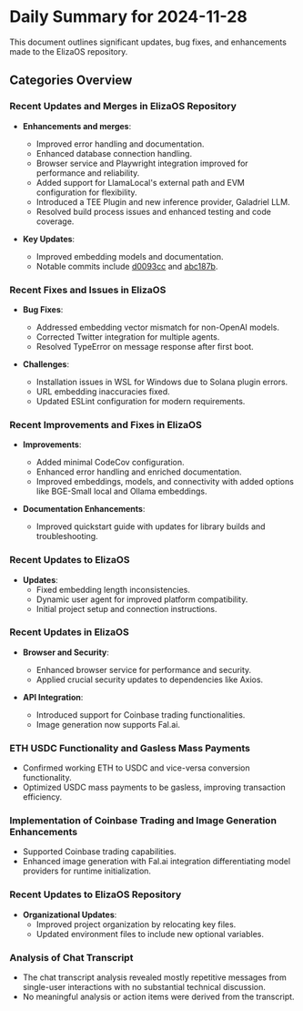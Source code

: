 # Daily Summary for 2024-11-28

This document outlines significant updates, bug fixes, and enhancements made to the ElizaOS repository.

## Categories Overview

### Recent Updates and Merges in ElizaOS Repository

- **Enhancements and merges**:
  - Improved error handling and documentation.
  - Enhanced database connection handling.
  - Browser service and Playwright integration improved for performance and reliability.
  - Added support for LlamaLocal's external path and EVM configuration for flexibility.
  - Introduced a TEE Plugin and new inference provider, Galadriel LLM.
  - Resolved build process issues and enhanced testing and code coverage.

- **Key Updates**:
  - Improved embedding models and documentation.
  - Notable commits include [d0093cc](https://github.com/elizaOS/eliza/commit/d0093cc282207ff8ffc160dacca1540abda5c0d5) and [abc187b](https://github.com/elizaOS/eliza/commit/abc187b3dfcbb1f4e2926038153994128d493a19).

### Recent Fixes and Issues in ElizaOS

- **Bug Fixes**:
  - Addressed embedding vector mismatch for non-OpenAI models.
  - Corrected Twitter integration for multiple agents.
  - Resolved TypeError on message response after first boot.

- **Challenges**:
  - Installation issues in WSL for Windows due to Solana plugin errors.
  - URL embedding inaccuracies fixed.
  - Updated ESLint configuration for modern requirements.

### Recent Improvements and Fixes in ElizaOS

- **Improvements**:
  - Added minimal CodeCov configuration.
  - Enhanced error handling and enriched documentation.
  - Improved embeddings, models, and connectivity with added options like BGE-Small local and Ollama embeddings.

- **Documentation Enhancements**:
  - Improved quickstart guide with updates for library builds and troubleshooting.

### Recent Updates to ElizaOS

- **Updates**:
  - Fixed embedding length inconsistencies.
  - Dynamic user agent for improved platform compatibility.
  - Initial project setup and connection instructions.

### Recent Updates in ElizaOS

- **Browser and Security**:
  - Enhanced browser service for performance and security.
  - Applied crucial security updates to dependencies like Axios.

- **API Integration**:
  - Introduced support for Coinbase trading functionalities.
  - Image generation now supports Fal.ai.

### ETH USDC Functionality and Gasless Mass Payments

- Confirmed working ETH to USDC and vice-versa conversion functionality.
- Optimized USDC mass payments to be gasless, improving transaction efficiency.

### Implementation of Coinbase Trading and Image Generation Enhancements

- Supported Coinbase trading capabilities.
- Enhanced image generation with Fal.ai integration differentiating model providers for runtime initialization.

### Recent Updates to ElizaOS Repository

- **Organizational Updates**:
  - Improved project organization by relocating key files.
  - Updated environment files to include new optional variables.

### Analysis of Chat Transcript

- The chat transcript analysis revealed mostly repetitive messages from single-user interactions with no substantial technical discussion.
- No meaningful analysis or action items were derived from the transcript.

